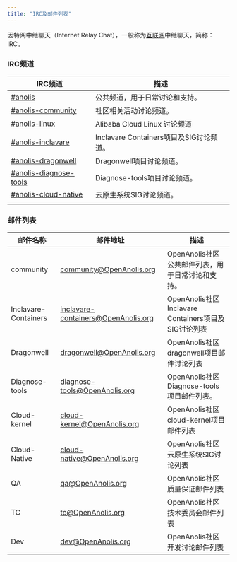 ```yaml
---
title: "IRC及邮件列表"
---
```


因特网中继聊天（Internet Relay Chat），一般称为[互联网](https://baike.baidu.com/item/互联网)中继聊天，简称：IRC。

### IRC频道

| IRC频道                                                      | 描述                                    |
| ------------------------------------------------------------ | --------------------------------------- |
| [#anolis](https://webchat.freenode.net/#anolis)              | 公共频道，用于日常讨论和支持。          |
| [#anolis-community](https://webchat.freenode.net/#anolis-community) | 社区相关活动讨论频道。                  |
| [#anolis-linux](https://webchat.freenode.net/#anolis-linux)  | Alibaba Cloud Linux 讨论频道            |
| [#anolis-inclavare](https://webchat.freenode.net/#anolis-inclavare) | Inclavare Containers项目及SIG讨论频道。 |
| [#anolis-dragonwell](https://webchat.freenode.net/#anolis-dragnowell) | Dragonwell项目讨论频道。                |
| [#anolis-diagnose-tools](https://webchat.freenode.net/#anolis-diagnose-tools) | Diagnose-tools项目讨论频道。            |
| [#anolis-cloud-native](https://webchat.freenode.net/#anolis-cloud-native) | 云原生系统SIG讨论频道。                 |
|                                                              |                                         |

### 邮件列表

| 邮件名称             | 邮件地址                                                     | 描述                                                 |
| -------------------- | ------------------------------------------------------------ | ---------------------------------------------------- |
| community            | [community@OpenAnolis.org](mailto:community@OpenAnolis.org)  | OpenAnolis社区公共邮件列表，用于日常讨论和支持。     |
| Inclavare-Containers | [inclavare-containers@OpenAnolis.org](mailto:inclavare@OpenAnolis.org) | OpenAnolis社区 Inclavare Containers项目及SIG讨论列表 |
| Dragonwell           | [dragonwell@OpenAnolis.org](mailto:dragonwell@OpenAnolis.org) | OpenAnolis社区 dragonwell项目邮件讨论列表            |
| Diagnose-tools       | [diagnose-tools@OpenAnolis.org](mailto:diagnose-tools@OpenAnolis.org) | OpenAnolis社区 Diagnose-tools项目邮件列表。          |
| Cloud-kernel         | [cloud-kernel@OpenAnolis.org](mailto:cloud-kernel@OpenAnolis.org) | OpenAnolis社区 cloud-kernel项目邮件列表              |
| Cloud-Native         | [cloud-native@OpenAnolis.org](mailto:cloud-native@OpenAnolis.org) | OpenAnolis社区云原生系统SIG讨论列表                  |
| QA                   | [qa@OpenAnolis.org](mailto:qa@OpenAnolis.org)                | OpenAnolis社区质量保证邮件列表                       |
| TC                   | [tc@OpenAnolis.org](mailto:tc@OpenAnolis.org)                | OpenAnolis社区技术委员会邮件列表                     |
| Dev                  | [dev@OpenAnolis.org](mailto:dev@OpenAnolis.org)              | OpenAnolis社区开发讨论邮件列表                       |





